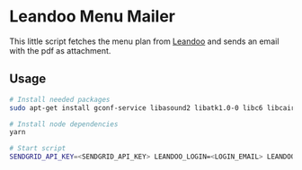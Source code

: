 # Leandoo Menu Mailer

This little script fetches the menu plan from [Leandoo](https://leandoo.com/) and sends an
email with the pdf as attachment.

## Usage

```bash
# Install needed packages
sudo apt-get install gconf-service libasound2 libatk1.0-0 libc6 libcairo2 libcups2 libdbus-1-3 libexpat1 libfontconfig1 libgcc1 libgconf-2-4 libgdk-pixbuf2.0-0 libglib2.0-0 libgtk-3-0 libnspr4 libpango-1.0-0 libpangocairo-1.0-0 libstdc++6 libx11-6 libx11-xcb1 libxcb1 libxcomposite1 libxcursor1 libxdamage1 libxext6 libxfixes3 libxi6 libxrandr2 libxrender1 libxss1 libxtst6 ca-certificates fonts-liberation libappindicator1 libnss3 lsb-release xdg-utils wget

# Install node dependencies
yarn

# Start script
SENDGRID_API_KEY=<SENDGRID_API_KEY> LEANDOO_LOGIN=<LOGIN_EMAIL> LEANDOO_PASSWORD=<LOGIN_PASSWORD> yarn start
```
